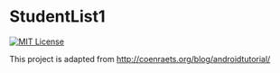 # StudentList1
[![MIT License](http://img.shields.io/badge/license-MIT-blue.svg?style=flat-square)](LICENSE)

This project is adapted from http://coenraets.org/blog/androidtutorial/